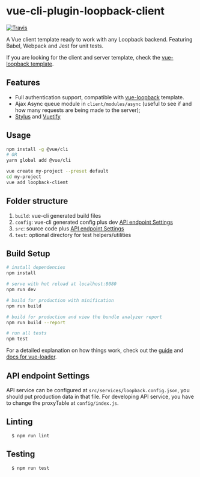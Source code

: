 # vue-cli-plugin-loopback-client
[![Travis](https://img.shields.io/travis/InCuca/vue-loopback-client/master.svg)](https://travis-ci.org/InCuca/vue-loopback-client/branches)

A Vue client template ready to work with any Loopback backend. Featuring Babel, Webpack and Jest for unit tests.

If you are looking for the client and server template, check the [vue-loopback template](https://github.com/InCuca/vue-loopback).

## Features

* Full authentication support, compatible with [vue-loopback](https://github.com/InCuca/vue-loopback) template.
* Ajax Async queue module in `client/modules/async` (useful to see if and how many requests are being made to the server);
* [Stylus](http://stylus-lang.com) and [Vuetify](https://vuetifyjs.com)

## Usage

```bash
npm install -g @vue/cli
# OR
yarn global add @vue/cli

vue create my-project --preset default
cd my-project
vue add loopback-client
```

## Folder structure

1. `build`: vue-cli generated build files
2. `config`: vue-cli generated config plus dev [API endpoint Settings](#api-endpoint-settings)
3. `src`: source code plus [API endpoint Settings](#api-endpoint-settings)
6. `test`: optional directory for test helpers/utilities

## Build Setup

``` bash
# install dependencies
npm install

# serve with hot reload at localhost:8080
npm run dev

# build for production with minification
npm run build

# build for production and view the bundle analyzer report
npm run build --report

# run all tests
npm test
```

For a detailed explanation on how things work, check out the [guide](http://vuejs-templates.github.io/webpack/) and [docs for vue-loader](http://vuejs.github.io/vue-loader).


## API endpoint Settings

API service can be configured at `src/services/loopback.config.json`, you should put production data in that file. For developing API service, you have to change the proxyTable at `config/index.js`.

## Linting

```
  $ npm run lint
```

## Testing

```
  $ npm run test
```
